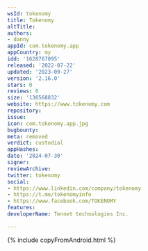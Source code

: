 ```yaml
---
wsId: tokenomy
title: Tokenomy
altTitle: 
authors:
- danny
appId: com.tokenomy.app
appCountry: my
idd: '1628767095'
released: '2022-07-22'
updated: '2023-09-27'
version: '2.16.0'
stars: 0
reviews: 0
size: '136568832'
website: https://www.tokenomy.com
repository: 
issue: 
icon: com.tokenomy.app.jpg
bugbounty: 
meta: removed
verdict: custodial
appHashes: 
date: '2024-07-30'
signer: 
reviewArchive: 
twitter: tokenomy
social:
- https://www.linkedin.com/company/tokenomy
- https://t.me/tokenomyinfo
- https://www.facebook.com/TOKENOMY
features: 
developerName: Tennet technologies Inc.

---
```


{% include copyFromAndroid.html %}